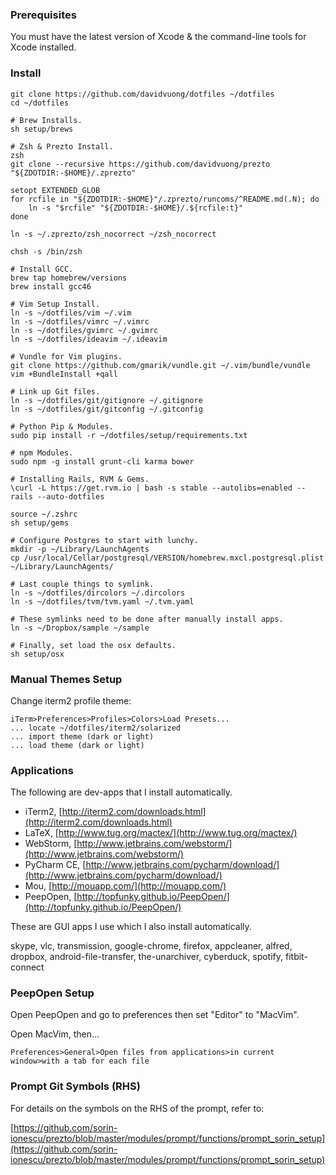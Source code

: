 ### Prerequisites

You must have the latest version of Xcode & the command-line tools for Xcode installed.

### Install

    git clone https://github.com/davidvuong/dotfiles ~/dotfiles
    cd ~/dotfiles

    # Brew Installs.
    sh setup/brews

    # Zsh & Prezto Install.
    zsh
    git clone --recursive https://github.com/davidvuong/prezto "${ZDOTDIR:-$HOME}/.zprezto"

    setopt EXTENDED_GLOB
    for rcfile in "${ZDOTDIR:-$HOME}"/.zprezto/runcoms/^README.md(.N); do
        ln -s "$rcfile" "${ZDOTDIR:-$HOME}/.${rcfile:t}"
    done

    ln -s ~/.zprezto/zsh_nocorrect ~/zsh_nocorrect

    chsh -s /bin/zsh

    # Install GCC.
    brew tap homebrew/versions
    brew install gcc46

    # Vim Setup Install.
    ln -s ~/dotfiles/vim ~/.vim
    ln -s ~/dotfiles/vimrc ~/.vimrc
    ln -s ~/dotfiles/gvimrc ~/.gvimrc
    ln -s ~/dotfiles/ideavim ~/.ideavim

    # Vundle for Vim plugins.
    git clone https://github.com/gmarik/vundle.git ~/.vim/bundle/vundle
    vim +BundleInstall +qall

    # Link up Git files.
    ln -s ~/dotfiles/git/gitignore ~/.gitignore
    ln -s ~/dotfiles/git/gitconfig ~/.gitconfig

    # Python Pip & Modules.
    sudo pip install -r ~/dotfiles/setup/requirements.txt

    # npm Modules.
    sudo npm -g install grunt-cli karma bower

    # Installing Rails, RVM & Gems.
    \curl -L https://get.rvm.io | bash -s stable --autolibs=enabled --rails --auto-dotfiles

    source ~/.zshrc
    sh setup/gems

    # Configure Postgres to start with lunchy.
    mkdir -p ~/Library/LaunchAgents
    cp /usr/local/Cellar/postgresql/VERSION/homebrew.mxcl.postgresql.plist ~/Library/LaunchAgents/

    # Last couple things to symlink.
    ln -s ~/dotfiles/dircolors ~/.dircolors
    ln -s ~/dotfiles/tvm/tvm.yaml ~/.tvm.yaml

    # These symlinks need to be done after manually install apps.
    ln -s ~/Dropbox/sample ~/sample

    # Finally, set load the osx defaults.
    sh setup/osx

### Manual Themes Setup

Change iterm2 profile theme:

    iTerm>Preferences>Profiles>Colors>Load Presets...
    ... locate ~/dotfiles/iterm2/solarized
    ... import theme (dark or light)
    ... load theme (dark or light)

### Applications

The following are dev-apps that I install automatically.

* iTerm2, [http://iterm2.com/downloads.html](http://iterm2.com/downloads.html)
* LaTeX, [http://www.tug.org/mactex/](http://www.tug.org/mactex/)
* WebStorm, [http://www.jetbrains.com/webstorm/](http://www.jetbrains.com/webstorm/)
* PyCharm CE, [http://www.jetbrains.com/pycharm/download/](http://www.jetbrains.com/pycharm/download/)
* Mou, [http://mouapp.com/](http://mouapp.com/)
* PeepOpen, [http://topfunky.github.io/PeepOpen/](http://topfunky.github.io/PeepOpen/)

These are GUI apps I use which I also install automatically.

skype, vlc, transmission, google-chrome, firefox, appcleaner, alfred, dropbox, android-file-transfer, the-unarchiver, cyberduck, spotify, fitbit-connect

### PeepOpen Setup

Open PeepOpen and go to preferences then set "Editor" to "MacVim".

Open MacVim, then...

    Preferences>General>Open files from applications>in current window>with a tab for each file

### Prompt Git Symbols (RHS)

For details on the symbols on the RHS of the prompt, refer to:

[https://github.com/sorin-ionescu/prezto/blob/master/modules/prompt/functions/prompt_sorin_setup](https://github.com/sorin-ionescu/prezto/blob/master/modules/prompt/functions/prompt_sorin_setup)
